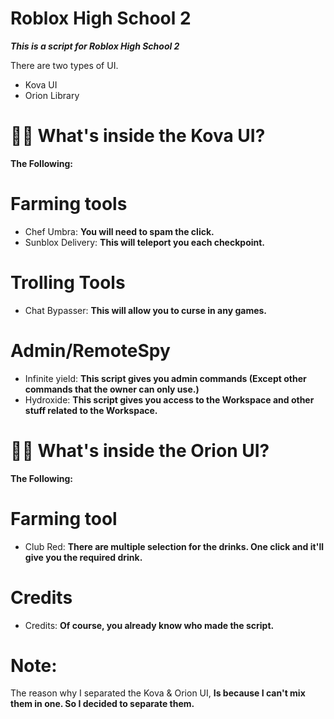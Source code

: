 # Roblox High School 2
***This is a script for Roblox High School 2***

There are two types of UI.
- Kova UI
- Orion Library

# 🤷‍♂️ What's inside the Kova UI?

**The Following:**

# Farming tools
- Chef Umbra: **You will need to spam the click.**
- Sunblox Delivery: **This will teleport you each checkpoint.**

# Trolling Tools
- Chat Bypasser: **This will allow you to curse in any games.**

# Admin/RemoteSpy
- Infinite yield: **This script gives you admin commands (Except other commands that the owner can only use.)**
- Hydroxide: **This script gives you access to the Workspace and other stuff related to the Workspace.**

# 🤷‍♂️ What's inside the Orion UI?

**The Following:**

# Farming tool
- Club Red: **There are multiple selection for the drinks. One click and it'll give you the required drink.**

# Credits
- Credits: **Of course, you already know who made the script.**


# Note:

The reason why I separated the Kova & Orion UI, **Is because I can't mix them in one. So I decided to separate them.**